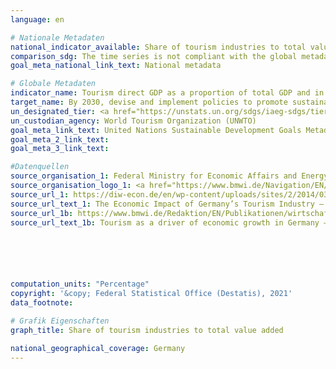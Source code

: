 ```yaml
---
language: en

# Nationale Metadaten
national_indicator_available: Share of tourism industries to total value added
comparison_sdg: The time series is not compliant with the global metadata. While the global metadata asks for measuring the time series in terms of the gross domestic product (GDP), the present time series is measured in terms of GVA.
goal_meta_national_link_text: National metadata

# Globale Metadaten
indicator_name: Tourism direct GDP as a proportion of total GDP and in growth rate
target_name: By 2030, devise and implement policies to promote sustainable tourism that creates jobs and promotes local culture and products
un_designated_tier: <a href="https://unstats.un.org/sdgs/iaeg-sdgs/tier-classification/" title="Click here for more information on the UN tier classification.">Tier II</a>
un_custodian_agency: World Tourism Organization (UNWTO)
goal_meta_link_text: United Nations Sustainable Development Goals Metadata
goal_meta_2_link_text: 
goal_meta_3_link_text: 

#Datenquellen
source_organisation_1: Federal Ministry for Economic Affairs and Energy
source_organisation_logo_1: <a href="https://www.bmwi.de/Navigation/EN/Home/home.html"><img src="https://g205sdgs.github.io/sdg-indicators/public/OrgImgEn/bmwi.png" alt="Logo bmwi" style="height:60px; width:148px" /></a>
source_url_1: https://diw-econ.de/en/wp-content/uploads/sites/2/2014/03/the-economic-impact-of-germanys-tourism-industry.pdf
source_url_text_1: The Economic Impact of Germany’s Tourism Industry – Key figures from a high-revenue, cross-sectoral industry (data from 2010)
source_url_1b: https://www.bmwi.de/Redaktion/EN/Publikationen/wirtschaftsfaktor-tourismus-in-deutschland-lang.pdf
source_url_text_1b: Tourism as a driver of economic growth in Germany – Key indicators for a cross-cutting industry (data from 2015)






computation_units: "Percentage"
copyright: '&copy; Federal Statistical Office (Destatis), 2021'
data_footnote: 

# Grafik Eigenschaften
graph_title: Share of tourism industries to total value added

national_geographical_coverage: Germany
---
```


<span></span>